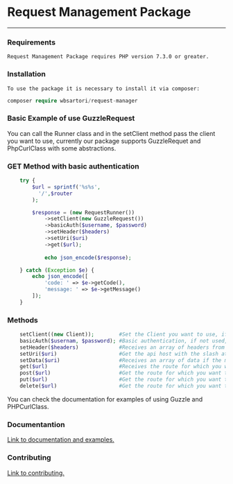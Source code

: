 # Request Management Package

<hr>

### Requirements
```text
Request Management Package requires PHP version 7.3.0 or greater.
```

### Installation
```text
To use the package it is necessary to install it via composer:
```

```php
composer require wbsartori/request-manager
```

### Basic Example of use GuzzleRequest
You can call the Runner class and in the setClient method pass the client you want to use,
currently our package supports GuzzleRequet and PhpCurlClass with some abstractions.

### GET Method with basic authentication
```php
    try {
        $url = sprintf('%s%s',
          '/',$router
        );

        $response = (new RequestRunner())
            ->setClient(new GuzzleRequest())
            ->basicAuth($username, $password)
            ->setHeader($headers)
            ->setUri($uri)
            ->get($url);
    
            echo json_encode($response);

    } catch (Exception $e) {
        echo json_encode([
            'code: ' => $e->getCode(),
            'message: ' => $e->getMessage()
        ]);
    }

```

### Methods
```php
    setClient((new Client));        #Set the Client you want to use, if you don't use this method, Guzzle will be set as default.
    basicAuth($usernam, $password); #Basic authentication, if not used, the default noAuth will be used.
    setHeader($headers)             #Receives an array of headers from the request if necessary.
    setUri($uri)                    #Get the api host with the slash at the end.
    setData($uri)                   #Receives an array of data if the method needs to pass some value.
    get($url)                       #Receives the route for which you want to fetch data.
    post($url)                      #Get the route for which you want to create data.
    put($url)                       #Get the route for which you want to update data.
    delete($url)                    #Get the route for which you want to delete data.
```
You can check the documentation for examples of using Guzzle and PHPCurlClass.

### Documentantion

[Link to documentation and examples.](https://github.com/Gustavo-Paris/RequestManager/blob/master/docs/README.md)

### Contributing

[Link to contributing.](https://github.com/Gustavo-Paris/RequestManager/blob/master/docs/CONTRIBUTING.md)


